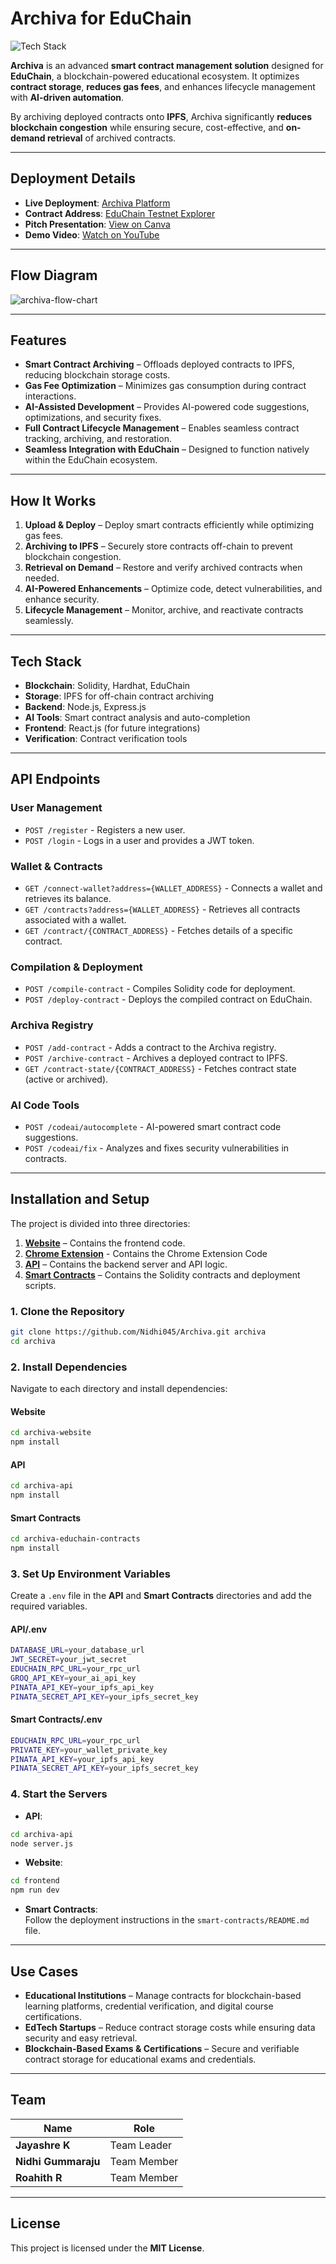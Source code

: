 # **Archiva for EduChain**  

![Tech Stack](https://img.shields.io/badge/Tech%20Stack-Blockchain%20%7C%20Solidity%20%7C%20IPFS%20%7C%20Node.js%20%7C%20Hardhat%20%7C%20AI%20Tools-blue)  

**Archiva** is an advanced **smart contract management solution** designed for **EduChain**, a blockchain-powered educational ecosystem. It optimizes **contract storage**, **reduces gas fees**, and enhances lifecycle management with **AI-driven automation**.  

By archiving deployed contracts onto **IPFS**, Archiva significantly **reduces blockchain congestion** while ensuring secure, cost-effective, and **on-demand retrieval** of archived contracts.  

---

## **Deployment Details**  

- **Live Deployment**: [Archiva Platform](https://jnr-archiva.vercel.app/)  
- **Contract Address**: [EduChain Testnet Explorer](https://edu-chain-testnet.blockscout.com/address/0xDCCb6B190EB3691749F8cAf77cA77729B555B7a5)  
- **Pitch Presentation**: [View on Canva](https://www.canva.com/design/DAGig3-OC2Q/EBWs-sQS-CLSQzYDmNxRrA/view?utm_content=DAGig3-OC2Q&utm_campaign=designshare&utm_medium=link2&utm_source=uniquelinks&utlId=h428ccc385a)  
- **Demo Video**: [Watch on YouTube](https://youtu.be/T91wkT9NWd4)  

---

## **Flow Diagram**  

![archiva-flow-chart](https://github.com/user-attachments/assets/8531d933-7001-4e84-bb03-81562e7bb3e4)

---

## **Features**  

- **Smart Contract Archiving** – Offloads deployed contracts to IPFS, reducing blockchain storage costs.  
- **Gas Fee Optimization** – Minimizes gas consumption during contract interactions.  
- **AI-Assisted Development** – Provides AI-powered code suggestions, optimizations, and security fixes.  
- **Full Contract Lifecycle Management** – Enables seamless contract tracking, archiving, and restoration.  
- **Seamless Integration with EduChain** – Designed to function natively within the EduChain ecosystem.  

---

## **How It Works**  

1. **Upload & Deploy** – Deploy smart contracts efficiently while optimizing gas fees.  
2. **Archiving to IPFS** – Securely store contracts off-chain to prevent blockchain congestion.  
3. **Retrieval on Demand** – Restore and verify archived contracts when needed.  
4. **AI-Powered Enhancements** – Optimize code, detect vulnerabilities, and enhance security.  
5. **Lifecycle Management** – Monitor, archive, and reactivate contracts seamlessly.  

---

## **Tech Stack**  

- **Blockchain**: Solidity, Hardhat, EduChain  
- **Storage**: IPFS for off-chain contract archiving  
- **Backend**: Node.js, Express.js  
- **AI Tools**: Smart contract analysis and auto-completion  
- **Frontend**: React.js (for future integrations)  
- **Verification**: Contract verification tools  

---

## **API Endpoints**  

### **User Management**  
- `POST /register` - Registers a new user.  
- `POST /login` - Logs in a user and provides a JWT token.  

### **Wallet & Contracts**  
- `GET /connect-wallet?address={WALLET_ADDRESS}` - Connects a wallet and retrieves its balance.  
- `GET /contracts?address={WALLET_ADDRESS}` - Retrieves all contracts associated with a wallet.  
- `GET /contract/{CONTRACT_ADDRESS}` - Fetches details of a specific contract.  

### **Compilation & Deployment**  
- `POST /compile-contract` - Compiles Solidity code for deployment.  
- `POST /deploy-contract` - Deploys the compiled contract on EduChain.  

### **Archiva Registry**  
- `POST /add-contract` - Adds a contract to the Archiva registry.  
- `POST /archive-contract` - Archives a deployed contract to IPFS.  
- `GET /contract-state/{CONTRACT_ADDRESS}` - Fetches contract state (active or archived).  

### **AI Code Tools**  
- `POST /codeai/autocomplete` - AI-powered smart contract code suggestions.  
- `POST /codeai/fix` - Analyzes and fixes security vulnerabilities in contracts.  

---

## **Installation and Setup**  

The project is divided into three directories:  
1. [**Website**](https://github.com/Nidhi045/Archiva/tree/main/archiva-website) – Contains the frontend code.
2. [**Chrome Extension**](https://github.com/Nidhi045/Archiva/tree/main/archiva-chrome-extension) - Contains the Chrome Extension Code
3. [**API**](https://github.com/Nidhi045/Archiva/tree/main/archiva-api) – Contains the backend server and API logic.  
4. [**Smart Contracts**](https://github.com/Nidhi045/Archiva/tree/main/archiva-educhain-contracts) – Contains the Solidity contracts and deployment scripts.  

### **1. Clone the Repository**  
```sh
git clone https://github.com/Nidhi045/Archiva.git archiva
cd archiva
```

### **2. Install Dependencies**  
Navigate to each directory and install dependencies:  

#### **Website**  
```sh
cd archiva-website
npm install
```

#### **API**  
```sh
cd archiva-api
npm install
```

#### **Smart Contracts**  
```sh
cd archiva-educhain-contracts
npm install
```

### **3. Set Up Environment Variables**  
Create a `.env` file in the **API** and **Smart Contracts** directories and add the required variables.  

#### **API/.env**  
```sh
DATABASE_URL=your_database_url
JWT_SECRET=your_jwt_secret
EDUCHAIN_RPC_URL=your_rpc_url
GROQ_API_KEY=your_ai_api_key
PINATA_API_KEY=your_ipfs_api_key
PINATA_SECRET_API_KEY=your_ipfs_secret_key
```

#### **Smart Contracts/.env**  
```sh
EDUCHAIN_RPC_URL=your_rpc_url
PRIVATE_KEY=your_wallet_private_key
PINATA_API_KEY=your_ipfs_api_key
PINATA_SECRET_API_KEY=your_ipfs_secret_key
```

### **4. Start the Servers**  
- **API**:  
```sh
cd archiva-api
node server.js
```

- **Website**:  
```sh
cd frontend
npm run dev
```

- **Smart Contracts**:  
Follow the deployment instructions in the `smart-contracts/README.md` file.  

---

## **Use Cases**  

- **Educational Institutions** – Manage contracts for blockchain-based learning platforms, credential verification, and digital course certifications.  
- **EdTech Startups** – Reduce contract storage costs while ensuring data security and easy retrieval.  
- **Blockchain-Based Exams & Certifications** – Secure and verifiable contract storage for educational exams and credentials.  

---

## **Team**  

| Name | Role |  
|------|------|  
| **Jayashre K** | Team Leader |  
| **Nidhi Gummaraju** | Team Member |  
| **Roahith R** | Team Member |  

---

## **License**  

This project is licensed under the **MIT License**.

